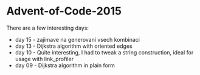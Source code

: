 # Advent-of-Code-2015
There are a few interesting days:
- day 15 - zajimave na generovani vsech kombinaci
- day 13 - Dijkstra algorithm with oriented edges
- day 10 - Quite interesting, I had to tweak a string construction, ideal for usage with link_profiler
- day 09 - Dijkstra algorithm in plain form

